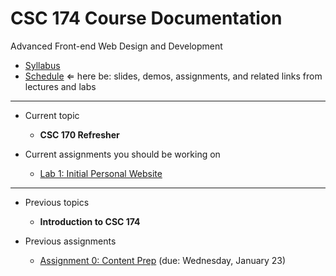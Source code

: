 # CSC 174 Course Documentation
Advanced Front-end Web Design and Development

- [Syllabus](syllabus.md)
- [Schedule](schedule.md) &lArr; here be: slides, demos, assignments, and related links from lectures and labs

<hr>

- Current topic
  - **CSC 170 Refresher**

- Current assignments you should be working on
  - [Lab 1: Initial Personal Website](lab01-initial-personal-website/instructions.md)

<hr>

- Previous topics
  - **Introduction to CSC 174**

- Previous assignments
  - [Assignment 0: Content Prep](assignment00-content-prep/instructions.md) (due: Wednesday, January 23)